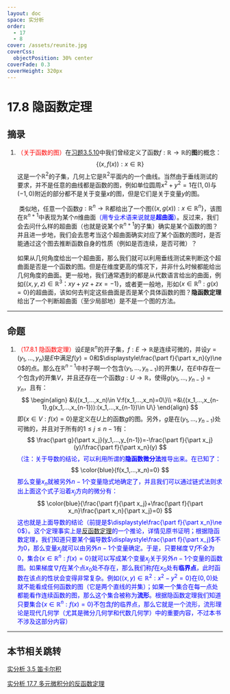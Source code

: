 ```yaml
---
layout: doc
space: 实分析
order:
  - 17
  - 8
cover: /assets/reunite.jpg
coverCss:
  objectPosition: 30% center
coverFade: 0.3
coverHeight: 320px
---
```

# 17.8 隐函数定理

## 摘录

1. <span style="color:red">（关于函数的图）</span>在[习题3.5.10](../Chap3/Sec5.md)中我们曾经定义了函数$f:\mathbb R\to\mathbb R$的**图**的概念：
   $$
   \{(x,f(x)):x\in\mathbb R\}
   $$
   这是一个$\mathbb R^2$的子集，几何上它是$\mathbb R^2$平面内的一个曲线。当然由于垂线测试的要求，并不是任意的曲线都是函数的图，例如单位圆周$x^2+y^2=1$在$(1,0)$与$(-1,0)$附近的部分都不是关于变量$x$的图，但是它们是关于变量$y$的图。

   ​    类似地，任意一个函数$g:\mathbb R^n\to\mathbb R$都给出了一个图$\{(x,g(x)):x\in\mathbb R^n\}$，该图在$\mathbb R^{n+1}$中表现为某个$n$维曲面<span style="color:blue">（用专业术语来说就是**超曲面**）</span>。反过来，我们会去问什么样的超曲面（也就是说某个$\mathbb R^{n+1}$的子集）确实是某个函数的图？并且进一步地，我们会去思考当这个超曲面确实对应了某个函数的图时，是否能通过这个图去推断函数自身的性质（例如是否连续，是否可微）？

   ​    如果从几何角度给出一个超曲面，那么我们就可以利用垂线测试来判断这个超曲面是否是一个函数的图。但是在维度更高的情况下，并非什么时候都能给出几何角度的曲面。更一般地，我们通常遇到的都是从代数语言给出的曲面，例如$\{(x,y,z)\in\mathbb R^3：xy+yz+zx=-1\}$，或者更一般地，形如$\{x\in\mathbb R^n:g(x)=0\}$的超曲面，该如何去判定这些曲面是否是某个具体函数的图？**隐函数定理**给出了一个判断超曲面（至少局部地）是不是一个图的方法。

---

## 命题

1. <span style="color:red">（17.8.1 隐函数定理）</span>设$E$是$\mathbb R^n$的开子集，$f:E\to\mathbb R$是连续可微的，并设$y=(y_1,...,y_n)$是$E$中满足$f(y)=0$和$\displaystyle\frac{\part f}{\part x_n}(y)\ne 0$的点。那么在$\mathbb R^{n-1}$中村子啊一个包含$(y_1,...,y_{n-1})$的开集$U$，在$E$中存在一个包含$y$的开集$V$，并且还存在一个函数$g:U\to\mathbb R$，使得$g(y_1,...,y_{n-1})=y_n$，且有：
   $$
   \begin{align}
   &\{(x_1,...,x_n)\in V:f(x_1,...,x_n)=0\}\\
   =&\{(x_1,...,x_{n-1},g(x_1,...,x_{n-1})):(x_1,...,x_{n-1})\in U\}
   \end{align}
   $$
   即$\{x\in V:f(x)=0\}$是定义在$U$上的函数$g$的图。另外，$g$是在$(y_1,...,y_{n-1})$处可微的，并且对于所有的$1\leq j\leq n-1$有：
   $$
   \frac{\part g}{\part x_j}(y_1,...,y_{n-1})=-\frac{\part f}{\part x_j}(y)/\frac{\part f}{\part x_n}(y)
   $$
   <span style="color:blue">（注：关于导数的结论，可以利用所谓的**隐函数微分法**推导出来。在已知了：</span>
   $$
   \color{blue}{f(x_1,...,x_n)=0}
   $$
   <span style="color:blue">那么变量$x_n$就被另外$n-1$个变量隐式地确定了，并且我们可以通过链式法则求出上面这个式子沿着$x_j$方向的微分有：</span>
   $$
   \color{blue}{\frac{\part f}{\part x_j}+\frac{\part f}{\part x_n}\frac{\part x_n}{\part x_j}=0}
   $$
   <span style="color:blue">这也就是上面导数的结论（前提是$\displaystyle\frac{\part f}{\part x_n}\ne 0$）。这个定理事实上是[反函数定理](../Chap17/Sec7.md)的一个推论，详情见原书证明；根据隐函数定理，我们知道只要某个偏导数$\displaystyle\frac{\part f}{\part x_j}$不为$0$，那么变量$x_j$就可以由另外$n-1$个变量确定。于是，只要梯度$\nabla f$不全为$0$，集合$\{x\in\mathbb R^n:f(x)=0\}$就可以写成某个变量$x_j$关于另外$n-1$个变量的函数图。如果梯度$\nabla f$在某个点$x_0$处不存在，那么我们称$f$在$x_0$处有**临界点**，此时函数在该点的性状会变得非常复杂。例如$\{(x,y)\in\mathbb R^2:x^2-y^2=0\}$在$(0,0)$处就不能看成任何函数的图（它是两个直线的并集）；如果一个集合在每一点处都能看作连续函数的图，那么这个集合被称为**流形**。根据隐函数定理我们知道只要集合$\{x\in\mathbb R^n:f(x)=0\}$不包含$f$的临界点，那么它就是一个流形，流形理论是现代几何学（尤其是微分几何学和代数几何学）中的重要内容，不过本书不涉及这部分内容）</span>

---

## 本节相关跳转

[实分析 3.5 笛卡尔积](../Chap3/Sec5.md)

[实分析 17.7 多元微积分的反函数定理](../Chap17/Sec7.md)